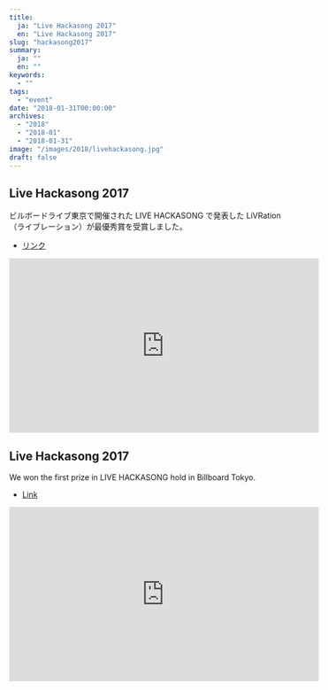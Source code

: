 ```yaml
---
title:
  ja: "Live Hackasong 2017"
  en: "Live Hackasong 2017"
slug: "hackasong2017"
summary:
  ja: ""
  en: ""
keywords:
  - ""
tags:
  - "event"
date: "2018-01-31T00:00:00"
archives:
  - "2018"
  - "2018-01"
  - "2018-01-31"
image: "/images/2018/livehackasong.jpg"
draft: false
---
```


<!-- 日本語記事ここから -->
<section lang="ja" v-if="$context.locale === 'ja-jp'">

# Live Hackasong 2017

ビルボードライブ東京で開催された LIVE HACKASONG で発表した LiVRation（ライブレーション）が最優秀賞を受賞しました。

- [リンク](http://www.billboard-japan.com/hack2017)

<iframe width="560" height="315" src="https://www.youtube.com/embed/othOlc1wCd8" frameborder="0" allow="accelerometer; autoplay; clipboard-write; encrypted-media; gyroscope; picture-in-picture" allowfullscreen></iframe>

</section>
<!-- 日本語記事ここまで -->

<!-- English article start -->
<section lang="en" v-else>

# Live Hackasong 2017

We won the first prize in LIVE HACKASONG hold in Billboard Tokyo.

- [Link](http://www.billboard-japan.com/hack2017)

<iframe width="560" height="315" src="https://www.youtube.com/embed/othOlc1wCd8" frameborder="0" allow="accelerometer; autoplay; clipboard-write; encrypted-media; gyroscope; picture-in-picture" allowfullscreen></iframe>

</section>
<!-- English article end -->
